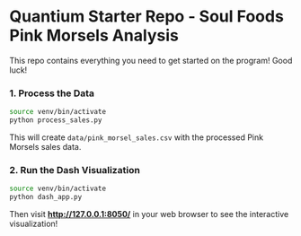 # Quantium Starter Repo - Soul Foods Pink Morsels Analysis

This repo contains everything you need to get started on the program! Good luck!

### 1. Process the Data

```bash
source venv/bin/activate
python process_sales.py
```

This will create `data/pink_morsel_sales.csv` with the processed Pink Morsels sales data.

### 2. Run the Dash Visualization

```bash
source venv/bin/activate
python dash_app.py
```

Then visit **http://127.0.0.1:8050/** in your web browser to see the interactive visualization!

